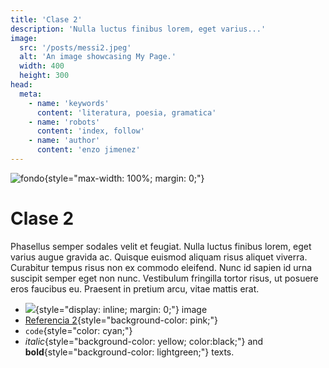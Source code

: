 ```yaml
---
title: 'Clase 2'
description: 'Nulla luctus finibus lorem, eget varius...'
image:
  src: '/posts/messi2.jpeg'
  alt: 'An image showcasing My Page.'
  width: 400
  height: 300
head:
  meta:
    - name: 'keywords'
      content: 'literatura, poesia, gramatica'
    - name: 'robots'
      content: 'index, follow'
    - name: 'author'
      content: 'enzo jimenez'
---
```

![fondo](/posts/messi2.jpeg){style="max-width: 100%; margin: 0;"}

# Clase 2

Phasellus semper sodales velit et feugiat. Nulla luctus finibus lorem, eget varius augue gravida ac. Quisque euismod aliquam risus aliquet viverra. Curabitur tempus risus non ex commodo eleifend. Nunc id sapien id urna suscipit semper eget non nunc. Vestibulum fringilla tortor risus, ut posuere eros faucibus eu. Praesent in pretium arcu, vitae mattis erat.

- ![](/favicon.ico){style="display: inline; margin: 0;"} image
- [Referencia 2](/referencias/referencia2){style="background-color: pink;"}
- `code`{style="color: cyan;"}
- _italic_{style="background-color: yellow; color:black;"} and **bold**{style="background-color: lightgreen;"} texts.